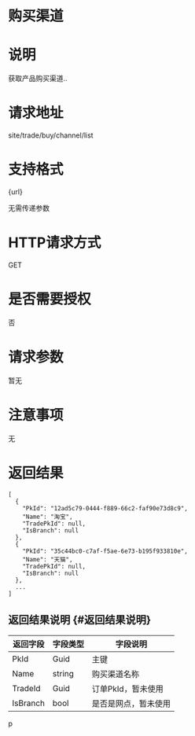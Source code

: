 # 购买渠道

# 说明

获取产品购买渠道..

# 请求地址

site/trade/buy/channel/list

# 支持格式

{url}

无需传递参数

# HTTP请求方式

GET

# 是否需要授权

否

# 请求参数

暂无

# 注意事项

无

# 返回结果

```
[
  {
    "PkId": "12ad5c79-0444-f889-66c2-faf90e73d8c9",
    "Name": "淘宝",
    "TradePkId": null,
    "IsBranch": null
  },
  {
    "PkId": "35c44bc0-c7af-f5ae-6e73-b195f933810e",
    "Name": "天猫",
    "TradePkId": null,
    "IsBranch": null
  },
  ...
]
```

## 返回结果说明 {#返回结果说明}

| 返回字段 | 字段类型 | 字段说明 |
| --- | --- | --- |
| PkId | Guid | 主键 |
| Name | string | 购买渠道名称 |
| TradeId | Guid | 订单PkId，暂未使用 |
| IsBranch | bool | 是否是网点，暂未使用 |

p

